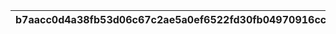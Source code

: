 |b7aacc0d4a38fb53d06c67c2ae5a0ef6522fd30fb04970916cc49316159f38f8|b231a0e4d724625db14a8a5a18a997d9eeab20d634d26515c6c53362c6076684|fbbc2102f99e24721547955a03c033f46362b04e1bebdeeac222337ae2b03d60|73a361b570ebb4f6285f39d3922c55ee67384221fb67b2c418b604c253dd4ee4|677da14547d130ebc7d2f2a890004d964eef8f1c1858f6d5ed7af7a4ba84b1cf|7d631e73fe9d613e04a3a1f9de97c80e3b8b99ca2199d07b7fd483dd5f26d8a7|0e7158b7332fb57510ff05a950a8797075c02404b89206492a0fb5fc753d1ae1|1bcad6e71a4645854c4ed8f6c1cbc0ee6f1ec2a817ff30a35be36893e5ca8459|0626ce3a1d6303e7140b221887a156521926749fe412f5e2b65daedcb4483677|cf67068bb032d32119c64b24d7ff727eb83448a65d887ecf15a854ae350c773c|06527c0b3f42c9568ef81416ee57f422327d53fad23fc61ad4ef318f152204ee|5b350081f819846d88f8543af4b79beeefade56144d290f452f14d742c8631cf|d6e3393b9f1ce9447d91842a05a83db984faf772885e667dcdb2d845c20dd449|f2fd66befe61fc179f90cce4c17da79f731a486c84593d587a3ed35b620d064a|39d39721e1e2e77345fc37f68853697ca576116b7a1e11620da478416512d372|bf93e419afe9f79e8b90315aa8b5a43f1cbe5a97aa7c890d9991b6bc3e0d036a|dc8597ab2b2b1535ff090b4df687f2d3edd7efef9bf6b5f6bfb6c7e825400828|ec2b3c1c9c66313af54ec05a716100468eacdac8bc232f4aef8ae631d4c9de1f|e352d09f563103c7f3aed15bbb336cf3f9e28adcccd15522712660e529db3b63|2801628a89f1b418d7c4420059e61a4121fadbf6adbf900642be069600d8f150|10e20d700ff037e6155ca038de588b934eb0e45c421df7aa527cf87cca501c77|
| --- | --- | --- | --- | --- | --- | --- | --- | --- | --- | --- | --- | --- | --- | --- | --- | --- | --- | --- | --- | --- |